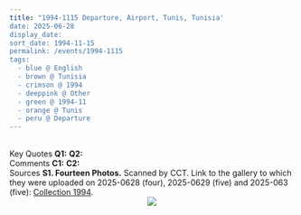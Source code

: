 ```yaml
---
title: "1994-1115 Departure, Airport, Tunis, Tunisia'
date: 2025-06-28
display_date: 
sort_date: 1994-11-15
permalink: /events/1994-1115
tags:
  - blue @ English
  - brown @ Tunisia
  - crimson @ 1994
  - deeppink @ Other
  - green @ 1994-11
  - orange @ Tunis
  - peru @ Departure
---
```


<br>

<wave-list>
  <list-title color="DarkSeaGreen" width="55">Key Quotes</list-title>
  <list-item color="BlanchedAlmond" width="280"><b>Q1:</b> <i></i></list-item>
  <list-item color="Lavender" width="280"><b>Q2:</b> <i></i></list-item>
</wave-list>

<br>

<wave-list>
  <list-title color="DarkSeaGreen" width="55">Comments</list-title>
  <list-item color="BlanchedAlmond" width="280"><b>C1:</b> <i></i></list-item>
  <list-item color="Lavender" width="280"><b>C2:</b> <i></i></list-item>
</wave-list>

<br>

<wave-list>
  <list-title color="DarkSeaGreen" width="40">Sources</list-title>
  <list-item color="BlanchedAlmond"  width="280"><b>S1. Fourteen Photos.</b> Scanned by CCT. Link to the gallery to which they were uploaded on 2025-0628 (four), 2025-0629 (five) and 2025-063 (five): <a href="https://eternalmoments.smugmug.com/Collections/Mariane-Hufschmitt-Collection/1994">Collection 1994</a>.</list-item>
</wave-list>

<div style="text-align: center"><img src="https://pub-bcc3cbe9b1e94ba1ac28915f7a3900fa.r2.dev/1994-1115_Departure_Airport_Tunis_Tunisia_02_(from_tif)_(Photo_credit_Mariane_Hufschmitt).jpg" /></div>
